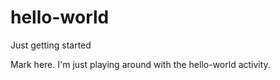 # hello-world
Just getting started

Mark here.  I'm just playing around with the hello-world activity.
